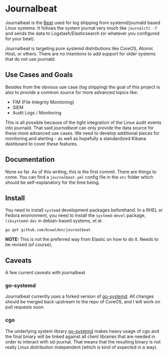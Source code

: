 # Journalbeat

Journalbeat is the [Beat](https://www.elastic.co/products/beats) used for log
shipping from systemd/journald based Linux systems. It follows the system journal
very much like `journalctl -f` and sends the data to Logstash/Elasticsearch (or
whatever you configured for your beat).

Journalbeat is targeting pure systemd distributions like CoreOS, Atomic Host, or
others. There are no intentions to add support for older systems that do not use
journald.

## Use Cases and Goals

Besides from the obvious use case (log shipping) the goal of this project is also
to provide a common source for more advanced topics like:
- FIM (File Integrity Monitoring)
- SIEM
- Audit Logs / Monitoring

This is all possible because of the tight integration of the Linux audit events
into journald. That said _journalbeat_ can only provide the data source for
these more advanced use cases. We need to develop additional pieces for
monitoring and alerting - as well as hopefully a standardized Kibana dashboard
to cover these features.

## Documentation

None so far. As of this writing, this is the first commit. There are things to
come. You can find a `journalbeat.yml` config file in the `etc` folder which
should be self-explanatory for the time being.

## Install

You need to install `systemd` development packages beforehand. In a
RHEL or Fedora environment, you need to install the `systemd-devel` package, `libsystemd-dev` in debian-based systems, et al.

`go get github.com/bcwaldon/journalbeat`

**NOTE:** This is not the preferred way from Elastic on how to do it. Needs to
be revised (of course).

## Caveats

A few current caveats with journalbeat

### go-systemd

Journalbeat currently uses a forked version of [go-systemd](https://github.com/coreos/go-systemd). All changes should be merged back upstream to the repo of CoreOS, and I will work on pull requests soon.

### cgo

The underlying system library [go-systemd](https://github.com/coreos/go-systemd) makes heavy usage of cgo and the final binary will be linked against all client libraries that are needed in order to interact with sd-journal. That means that
the resulting binary is not really Linux distribution independent (which is kind of expected in a way).
